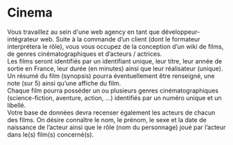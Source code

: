 # Cinema
Vous travaillez au sein d'une web agency en tant que développeur-intégrateur web. Suite à la commande d’un client (dont le formateur interprétera le rôle), vous vous occupez de la conception d’un wiki de films, de genres cinématographiques et d’acteurs / actrices.<br>
Les films seront identifiés par un identifiant unique, leur titre, leur année de sortie en France, leur durée (en minutes) ainsi que leur réalisateur (unique). Un résumé du film (synopsis) pourra éventuellement être renseigné, une note (sur 5) ainsi qu’une affiche du film.<br>
Chaque film pourra posséder un ou plusieurs genres cinématographiques (science-fiction, aventure, action, …) identifiés par un numéro unique et un libellé.<br>
Votre base de données devra recenser également les acteurs de chacun des films. On désire connaître le nom, le prénom, le sexe et la date de naissance de l’acteur ainsi que le rôle (nom du personnage) joué par l’acteur dans le(s) film(s) concerné(s).
